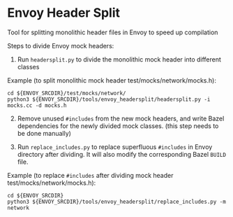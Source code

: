 # Envoy Header Split
Tool for splitting monolithic header files in Envoy to speed up compilation

Steps to divide Envoy mock headers:

1. Run `headersplit.py` to divide the monolithic mock header into different classes

Example (to split monolithic mock header test/mocks/network/mocks.h):

```
cd ${ENVOY_SRCDIR}/test/mocks/network/
python3 ${ENVOY_SRCDIR}/tools/envoy_headersplit/headersplit.py -i mocks.cc -d mocks.h
```

2. Remove unused `#includes` from the new mock headers, and write Bazel dependencies for the newly divided mock classes. (this step needs to be done manually)

3. Run `replace_includes.py` to replace superfluous `#includes` in Envoy directory after dividing. It will also modify the corresponding Bazel `BUILD` file.

Example (to replace `#includes` after dividing mock header test/mocks/network/mocks.h):

```
cd ${ENVOY_SRCDIR}
python3 ${ENVOY_SRCDIR}/tools/envoy_headersplit/replace_includes.py -m network
```

